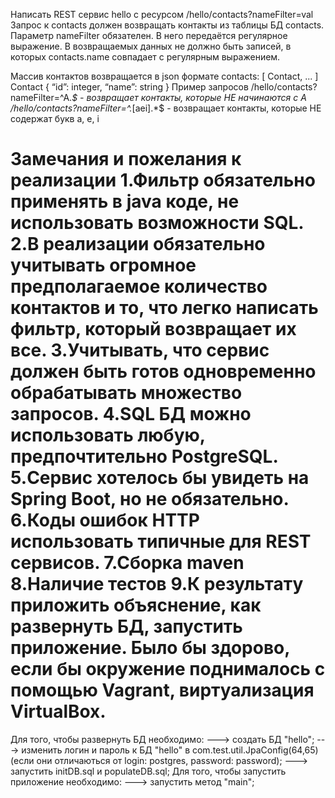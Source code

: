 

Написать REST сервис hello с ресурсом /hello/contacts?nameFilter=val
Запрос к contacts должен возвращать контакты из таблицы БД contacts. Параметр nameFilter обязателен. 
В него передаётся регулярное выражение. В возвращаемых данных не должно быть записей, в которых 
contacts.name совпадает с регулярным выражением.

Массив контактов возвращается в json формате
contacts: [ Contact, ... ]
Contact
{
	“id”: integer,
 	“name”: string
}
Пример запросов
/hello/contacts?nameFilter=^A.*$ - возвращает контакты, которые НЕ начинаются с A
/hello/contacts?nameFilter=^.*[aei].*$ - возвращает контакты, которые НЕ содержат букв a, e, i

Замечания и пожелания к реализации
1.Фильтр обязательно применять в java коде, не использовать возможности SQL.
2.В реализации обязательно учитывать огромное предполагаемое количество контактов и то, 
что легко написать фильтр, который возвращает их все.
3.Учитывать, что сервис должен быть готов одновременно обрабатывать множество запросов.
4.SQL БД можно использовать любую, предпочтительно PostgreSQL.
5.Сервис хотелось бы увидеть на Spring Boot, но не обязательно.
6.Коды ошибок HTTP использовать типичные для REST сервисов.
7.Сборка maven
8.Наличие тестов
9.К результату приложить объяснение, как развернуть БД, запустить приложение. Было бы здорово, 
если бы окружение поднималось с помощью Vagrant, виртуализация VirtualBox.
===============================================================================================
Для того, чтобы развернуть БД необходимо: 
---> создать БД "hello";
---> изменить логин и пароль к БД "hello" в com.test.util.JpaConfig(64,65) 
(если они отличаються от login: postgres, password: password);
---> запустить initDB.sql и populateDB.sql;
Для того, чтобы запустить приложение необходимо: 
---> запустить метод "main";
